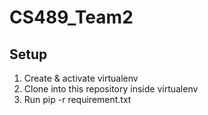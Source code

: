 # CS489_Team2

## Setup
1. Create & activate virtualenv
2. Clone into this repository inside virtualenv
3. Run pip -r requirement.txt
